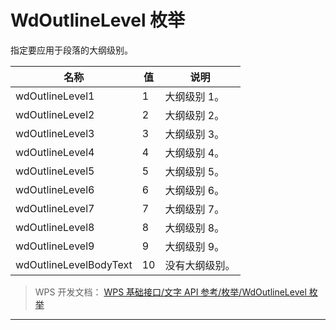 # WdOutlineLevel 枚举

指定要应用于段落的大纲级别。

| 名称                   | 值  | 说明           |
|------------------------|-----|----------------|
| wdOutlineLevel1        | 1   | 大纲级别 1。   |
| wdOutlineLevel2        | 2   | 大纲级别 2。   |
| wdOutlineLevel3        | 3   | 大纲级别 3。   |
| wdOutlineLevel4        | 4   | 大纲级别 4。   |
| wdOutlineLevel5        | 5   | 大纲级别 5。   |
| wdOutlineLevel6        | 6   | 大纲级别 6。   |
| wdOutlineLevel7        | 7   | 大纲级别 7。   |
| wdOutlineLevel8        | 8   | 大纲级别 8。   |
| wdOutlineLevel9        | 9   | 大纲级别 9。   |
| wdOutlineLevelBodyText | 10  | 没有大纲级别。 |

> WPS 开发文档： [WPS 基础接口/文字 API 参考/枚举/WdOutlineLevel 枚举](https://qn.cache.wpscdn.cn/encs/doc/office_v19/topics/WPS%20%E5%9F%BA%E7%A1%80%E6%8E%A5%E5%8F%A3/%E6%96%87%E5%AD%97%20API%20%E5%8F%82%E8%80%83/%E6%9E%9A%E4%B8%BE/WdOutlineLevel%20%E6%9E%9A%E4%B8%BE.html)

------------------------------------------------------------------------
